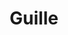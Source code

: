 ---
title: Guille
date: 
draft: false

# descripcion
description : Pulsera de plata 925 y marquesita

materials: Plata 925

color: Plateado

dimensions: 18cm largo

code: 03-22-0533

type: "Pulseras"

categories: []

price: $10.360,00

price_eftvo: $8.805,00

# Images
# first image will be shown in the product page
images:
  # - image: "images/path_to_image"
  # La ubicacion de las imagenes es imagenes/Pulseras/Pulseras.Marquesita/03-22-0533-guille
  - image: "./images/pulseras/marquesita/03-22-0533.JPG"
---